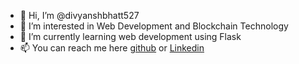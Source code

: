 - 👋 Hi, I’m @divyanshbhatt527
- 👀 I’m interested in Web Development and Blockchain Technology
- 🌱 I’m currently learning web development using Flask
- 📫 You can reach me here [github](https://github.com/divyanshbhatt527) or [Linkedin](https://www.linkedin.com/in/divyanshbhatt527) 

<!---
divyanshbhatt527/divyanshbhatt527 is a ✨ special ✨ repository because its `README.md` (this file) appears on your GitHub profile.
You can click the Preview link to take a look at your changes.
--->
